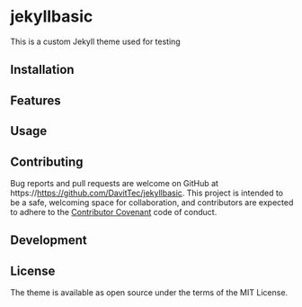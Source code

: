 # jekyllbasic

This is a custom Jekyll theme used for testing

## Installation

## Features

## Usage

## Contributing

Bug reports and pull requests are welcome on GitHub at https://https://github.com/DavitTec/jekyllbasic. 
This project is intended to be a safe, 
welcoming space for collaboration, and contributors are expected to adhere to the [Contributor Covenant](https://contributor-covenant.org/) code of conduct.

## Development

## License
The theme is available as open source under the terms of the MIT License.
